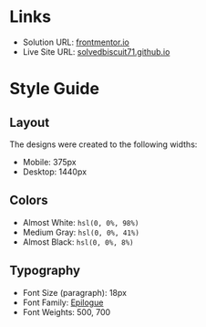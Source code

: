 # Links

- Solution URL: [frontmentor.io](https://www.frontendmentor.io/solutions/home-page-with-dropdown-navigation-css-js-0xXXUeYv5z)
- Live Site URL: [solvedbiscuit71.github.io](https://solvedbiscuit71.github.io/intro-section-with-dropdown-navigation/)

# Style Guide

## Layout

The designs were created to the following widths:

- Mobile: 375px
- Desktop: 1440px

## Colors

- Almost White: `hsl(0, 0%, 98%)`
- Medium Gray: `hsl(0, 0%, 41%)`
- Almost Black: `hsl(0, 0%, 8%)`

## Typography

- Font Size (paragraph): 18px
- Font Family: [Epilogue](https://fonts.google.com/specimen/Epilogue)
- Font Weights: 500, 700
